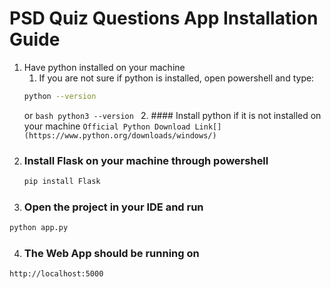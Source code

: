 # PSD Quiz Questions App Installation Guide
1. Have python installed on your machine
    1. If you are not sure if python is installed, open powershell and type:
      ```bash
      python --version
      ```
      or 
        ```bash
        python3 --version
        ```
   2. #### Install python if it is not installed on your machine
        ```
        Official Python Download Link[](https://www.python.org/downloads/windows/)
        ```
2. ### Install Flask on your machine through powershell
    ```bash
    pip install Flask
    ```
3. ### Open the project in your IDE and run
  ```bash
  python app.py
  ```
4. ### The Web App should be running on
  ```
  http://localhost:5000
  ```
